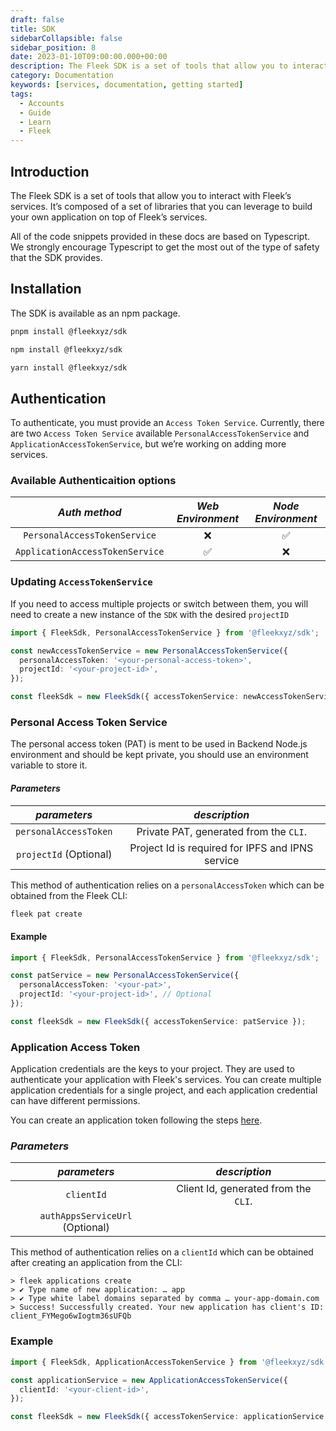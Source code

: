 ```yaml
---
draft: false
title: SDK
sidebarCollapsible: false
sidebar_position: 8
date: 2023-01-10T09:00:00.000+00:00
description: The Fleek SDK is a set of tools that allow you to interact with Fleek’s services. It’s composed of a set of libraries that you can leverage to build your own application on top of Fleek’s services.
category: Documentation
keywords: [services, documentation, getting started]
tags:
  - Accounts
  - Guide
  - Learn
  - Fleek
---
```


## Introduction

The Fleek SDK is a set of tools that allow you to interact with Fleek’s services. It’s composed of a set of libraries that you can leverage to build your own application on top of Fleek’s services.

All of the code snippets provided in these docs are based on Typescript. We strongly encourage Typescript to get the most out of the type of safety that the SDK provides.

## Installation

The SDK is available as an npm package.

```bash copy
pnpm install @fleekxyz/sdk
```

```bash copy
npm install @fleekxyz/sdk
```

```bash copy
yarn install @fleekxyz/sdk
```

## Authentication

To authenticate, you must provide an `Access Token Service`. Currently, there are two `Access Token Service` available `PersonalAccessTokenService` and `ApplicationAccessTokenService`, but we’re working on adding more services.

### Available Authenticaition options

|          _Auth method_          | _Web Environment_ | _Node Environment_ |
| :-----------------------------: | :---------------: | :----------------: |
|  `PersonalAccessTokenService`   |        ❌         |         ✅         |
| `ApplicationAccessTokenService` |        ✅         |         ❌         |

### Updating `AccessTokenService`

If you need to access multiple projects or switch between them, you will need to create a new instance of the `SDK` with the desired `projectID`

```typescript copy
import { FleekSdk, PersonalAccessTokenService } from '@fleekxyz/sdk';

const newAccessTokenService = new PersonalAccessTokenService({
  personalAccessToken: '<your-personal-access-token>',
  projectId: '<your-project-id>',
});

const fleekSdk = new FleekSdk({ accessTokenService: newAccessTokenService });
```

### Personal Access Token Service

The personal access token (PAT) is ment to be used in Backend Node.js environment and should be kept private, you should use an environment variable to store it.

#### _Parameters_

|      _parameters_      |                  _description_                   |
| :--------------------: | :----------------------------------------------: |
| `personalAccessToken`  |      Private PAT, generated from the `CLI`.      |
| `projectId` (Optional) | Project Id is required for IPFS and IPNS service |

This method of authentication relies on a `personalAccessToken` which can be obtained from the Fleek CLI:

```bash copy
fleek pat create
```

#### Example

```typescript copy
import { FleekSdk, PersonalAccessTokenService } from '@fleekxyz/sdk';

const patService = new PersonalAccessTokenService({
  personalAccessToken: '<your-pat>',
  projectId: '<your-project-id>', // Optional
});

const fleekSdk = new FleekSdk({ accessTokenService: patService });
```

### Application Access Token

Application credentials are the keys to your project. They are used to authenticate your application with Fleek's services. You can create multiple application credentials for a single project, and each application credential can have different permissions.

You can create an application token following the steps [here](/docs/Projects/application-credentials).

### _Parameters_

|          _parameters_           |            _description_             |
| :-----------------------------: | :----------------------------------: |
|           `clientId`            | Client Id, generated from the `CLI`. |
| `authAppsServiceUrl` (Optional) |                                      |

This method of authentication relies on a `clientId` which can be obtained after creating an application from the CLI:

```shellscript filename="Create an Application and Generating a ClientId" copy
> fleek applications create
> ✔ Type name of new application: … app
> ✔ Type white label domains separated by comma … your-app-domain.com
> Success! Successfully created. Your new application has client's ID: client_FYMego6wIogtm36sUFQb
```

### Example

```typescript copy
import { FleekSdk, ApplicationAccessTokenService } from '@fleekxyz/sdk';

const applicationService = new ApplicationAccessTokenService({
  clientId: '<your-client-id>',
});

const fleekSdk = new FleekSdk({ accessTokenService: applicationService });
```
